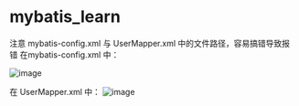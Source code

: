 # mybatis_learn
注意 mybatis-config.xml 与 UserMapper.xml 中的文件路径，容易搞错导致报错
在mybatis-config.xml 中：

![image](https://user-images.githubusercontent.com/112788259/232844263-d9f439e7-80f4-416f-9eaa-82d1786bfac7.png)

在 UserMapper.xml 中：
![image](https://user-images.githubusercontent.com/112788259/232844310-2237c220-7380-493a-973d-24b1c89c88be.png)
